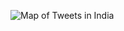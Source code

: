 ![Map of Tweets in India](https://github.com/dhritiy/Geog458_Lab2/blob/main/img/India%20Tweets.png?raw=true)
